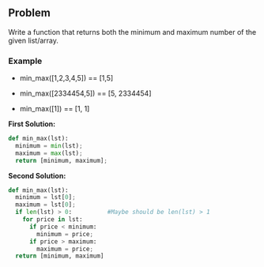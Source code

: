## Problem

Write a function that returns both the minimum and maximum number of the given list/array.

### Example

* min_max([1,2,3,4,5])   == [1,5]

* min_max([2334454,5])   == [5, 2334454]

* min_max([1])           == [1, 1]




**First Solution:**
```python
def min_max(lst):
  minimum = min(lst);
  maximum = max(lst);
  return [minimum, maximum];
```


**Second Solution:**
```python
def min_max(lst):
  minimum = lst[0];
  maximum = lst[0];
  if len(lst) > 0:			#Maybe should be len(lst) > 1
    for price in lst:
      if price < minimum:
        minimum = price;
      if price > maximum:
        maximum = price;
  return [minimum, maximum]
```

